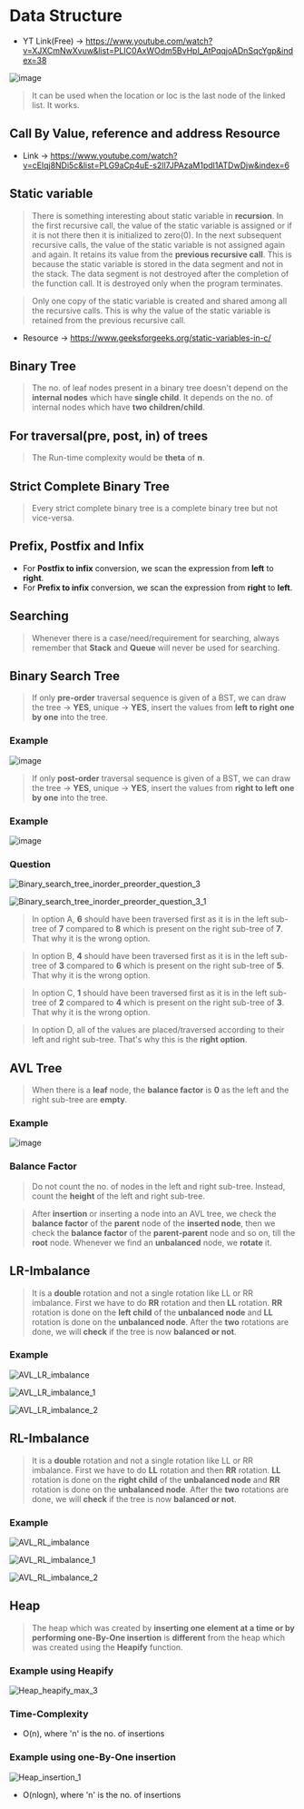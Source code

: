 # Data Structure

* YT Link(Free) -> https://www.youtube.com/watch?v=XJXCmNwXvuw&list=PLIC0AxWOdm5BvHpI_AtPqqjoADnSqcYgp&index=38

![image](https://user-images.githubusercontent.com/54589605/199019468-cd279322-17dc-4425-b4bc-665e970d393e.png)
> It can be used when the location or loc is the last node of the linked list. It works.

## Call By Value, reference and address Resource

* Link -> https://www.youtube.com/watch?v=cElqj8NDi5c&list=PLG9aCp4uE-s2ll7JPAzaM1pdl1ATDwDjw&index=6

## Static variable

> There is something interesting about static variable in **recursion**. In the first recursive call, the value of the static variable is assigned or if it is not there then it is initialized to zero(0). In the next subsequent recursive calls, the value of the static variable is not assigned again and again. It retains its value from the **previous recursive call**. This is because the static variable is stored in the data segment and not in the stack. The data segment is not destroyed after the completion of the function call. It is destroyed only when the program terminates.

> Only one copy of the static variable is created and shared among all the recursive calls. This is why the value of the static variable is retained from the previous recursive call.

* Resource -> https://www.geeksforgeeks.org/static-variables-in-c/

## Binary Tree

> The no. of leaf nodes present in a binary tree doesn't depend on the **internal nodes** which have **single child**. It depends on the no. of internal nodes which have **two children/child**.

## For traversal(pre, post, in) of trees

> The Run-time complexity would be **theta** of **n**.



## Strict Complete Binary Tree

> Every strict complete binary tree is a complete binary tree but not vice-versa.


## Prefix, Postfix and Infix

* For **Postfix to infix** conversion, we scan the expression from **left** to **right**.
* For **Prefix to infix** conversion, we scan the expression from **right** to **left**.

## Searching

> Whenever there is a case/need/requirement for searching, always remember that **Stack** and **Queue** will never be used for searching.

## Binary Search Tree

> If only **pre-order** traversal sequence is given of a BST, we can draw the tree -> **YES**, unique -> **YES**, insert the values from **left to right** **one by one** into the tree.

### Example
![image](https://user-images.githubusercontent.com/54589605/200232435-1d659b6e-24e8-4f32-8d29-417c0c48a9ae.png)

> If only **post-order** traversal sequence is given of a BST, we can draw the tree -> **YES**, unique -> **YES**, insert the values from **right to left** **one by one** into the tree.

### Example
![image](https://user-images.githubusercontent.com/54589605/200236133-18b6aeb5-e644-408e-a10d-b4f3a043f283.png)

### Question
![Binary_search_tree_inorder_preorder_question_3](https://user-images.githubusercontent.com/54589605/200238352-a3206274-d4ae-46d4-9e4a-a6ee83706f21.png)

![Binary_search_tree_inorder_preorder_question_3_1](https://user-images.githubusercontent.com/54589605/200238609-fc827d3d-0513-4cae-acec-ed1e94bfb5da.png)

> In option A, **6** should have been traversed first as it is in the left sub-tree of **7** compared to **8** which is present on the right sub-tree of **7**. That why it is the wrong option.

> In option B, **4** should have been traversed first as it is in the left sub-tree of **3** compared to **6** which is present on the right sub-tree of **5**. That why it is the wrong option.

> In option C, **1** should have been traversed first as it is in the left sub-tree of **2** compared to **4** which is present on the right sub-tree of **3**. That why it is the wrong option.

> In option D, all of the values are placed/traversed according to their left and right sub-tree. That's why this is the **right option**.

## AVL Tree

> When there is a **leaf** node, the **balance factor** is **0** as the left and the right sub-tree are **empty**.

### Example
![image](https://user-images.githubusercontent.com/54589605/200469974-fb4526d0-6dc5-44fb-aba2-ca36e664bf2b.png)

### Balance Factor

> Do not count the no. of nodes in the left and right sub-tree. Instead, count the **height** of the left and right sub-tree.

> After **insertion** or inserting a node into an AVL tree, we check the **balance factor** of the **parent** node of the **inserted node**, then we check the **balance factor** of the **parent-parent** node and so on, till the **root** node.
> Whenever we find an **unbalanced** node, we **rotate** it.

## LR-Imbalance

> It is a **double** rotation and not a single rotation like LL or RR imbalance. First we have to do **RR** rotation and then **LL** rotation. **RR** rotation is done on the **left child** of the **unbalanced node** and **LL** rotation is done on the **unbalanced node**.
> After the **two** rotations are done, we will **check** if the tree is now **balanced or not**.
> 
### Example
![AVL_LR_imbalance](https://user-images.githubusercontent.com/54589605/200483462-3e2182a0-23d4-44d9-a7c8-9fd192a79e40.png)

![AVL_LR_imbalance_1](https://user-images.githubusercontent.com/54589605/200483510-bc8a63de-c79e-44f1-959d-7ae8f2423352.png)

![AVL_LR_imbalance_2](https://user-images.githubusercontent.com/54589605/200483496-b2dc10bc-0f85-4466-a891-fd941e534e79.png)

## RL-Imbalance

> It is a **double** rotation and not a single rotation like LL or RR imbalance. First we have to do **LL** rotation and then **RR** rotation. **LL** rotation is done on the **right child** of the **unbalanced node** and **RR** rotation is done on the **unbalanced node**.
> After the **two** rotations are done, we will **check** if the tree is now **balanced or not**.

### Example
![AVL_RL_imbalance](https://user-images.githubusercontent.com/54589605/200483694-8799f364-4281-4ace-9e7e-b2f779517076.png)

![AVL_RL_imbalance_1](https://user-images.githubusercontent.com/54589605/200483703-cf4e2685-a0b0-43c1-aa1a-5f4f7344d8a8.png)

![AVL_RL_imbalance_2](https://user-images.githubusercontent.com/54589605/200483722-ebf90fef-7452-4232-9406-a7bd183b0a18.png)

## Heap

> The heap which was created by **inserting one element at a time or by performing one-By-One insertion** is **different** from the heap which was created using the **Heapify** function.

### Example using Heapify
![Heap_heapify_max_3](https://user-images.githubusercontent.com/54589605/200585344-d178596f-aa56-491e-9dbf-da4d7af8fb02.png)

### Time-Complexity

* O(n),  where 'n' is the no. of insertions

### Example using one-By-One insertion
![Heap_insertion_1](https://user-images.githubusercontent.com/54589605/200585773-9516b1f7-73b5-48bb-b1eb-410464148dab.png)

* O(nlogn), where 'n' is the no. of insertions




